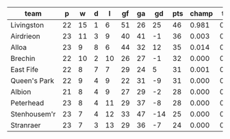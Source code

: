 |     team     | p  | w  | d | l  | gf | ga | gd  | pts | champ | top2  | top3  | top4  |  5-7  | bot4  | bot3  | bot2  |
|--------------|----|----|---|----|----|----|-----|-----|-------|-------|-------|-------|-------|-------|-------|-------|
| Livingston   | 22 | 15 | 1 |  6 | 51 | 26 |  25 |  46 | 0.981 | 0.999 | 1.000 | 1.000 | 0.000 | 0.000 | 0.000 | 0.000|
| Airdrieon    | 23 | 11 | 3 |  9 | 40 | 41 |  -1 |  36 | 0.003 | 0.173 | 0.431 | 0.639 | 0.318 | 0.105 | 0.043 | 0.013|
| Alloa        | 23 |  9 | 8 |  6 | 44 | 32 |  12 |  35 | 0.014 | 0.608 | 0.819 | 0.912 | 0.084 | 0.015 | 0.004 | 0.001|
| Brechin      | 22 | 10 | 2 | 10 | 26 | 27 |  -1 |  32 | 0.000 | 0.047 | 0.158 | 0.304 | 0.501 | 0.352 | 0.195 | 0.077|
| East Fife    | 22 |  8 | 7 |  7 | 29 | 24 |   5 |  31 | 0.001 | 0.094 | 0.285 | 0.489 | 0.409 | 0.204 | 0.102 | 0.034|
| Queen's Park | 22 |  9 | 4 |  9 | 22 | 31 |  -9 |  31 | 0.000 | 0.038 | 0.127 | 0.255 | 0.505 | 0.411 | 0.240 | 0.097|
| Albion       | 21 |  8 | 4 |  9 | 27 | 29 |  -2 |  28 | 0.000 | 0.033 | 0.129 | 0.264 | 0.492 | 0.408 | 0.244 | 0.103|
| Peterhead    | 23 |  8 | 4 | 11 | 29 | 37 |  -8 |  28 | 0.000 | 0.009 | 0.046 | 0.115 | 0.433 | 0.639 | 0.452 | 0.226|
| Stenhousem'r | 23 |  7 | 4 | 12 | 33 | 47 | -14 |  25 | 0.000 | 0.000 | 0.001 | 0.005 | 0.087 | 0.958 | 0.908 | 0.798|
| Stranraer    | 23 |  7 | 3 | 13 | 29 | 36 |  -7 |  24 | 0.000 | 0.001 | 0.004 | 0.017 | 0.172 | 0.908 | 0.811 | 0.651|
